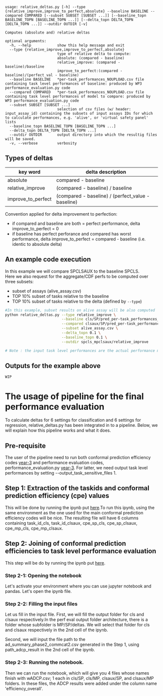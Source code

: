 ```
usage: relative_deltas.py [-h] --type {relative_improve,improve_to_perfect,absolute} --baseline BASELINE --compared COMPARED [--subset SUBSET [SUBSET ...]] [--baseline_topn BASELINE_TOPN [BASELINE_TOPN ...]] [--delta_topn DELTA_TOPN [DELTA_TOPN ...]] --outdir OUTDIR [-v]

Computes (absolute and) relative deltas

optional arguments:
  -h, --help            show this help message and exit
  --type {relative_improve,improve_to_perfect,absolute}
                        type of relative delta to compute:
                        absolute: (compared - baseline)
                        relative_improve: (compared - baseline)/baseline
                        improve_to_perfect:(compared - baseline)/(perfect_val - baseline)
  --baseline BASELINE   *per-task_performances_NOUPLOAD.csv file containing task level performances of baseline: produced by WP3 performance_evaluation.py code
  --compared COMPARED   *per-task_performances_NOUPLOAD.csv file containing task level performances of model to compare: produced by WP3 performance_evaluation.py code
  --subset SUBSET [SUBSET ...]
                        selection of csv files (w/ header: input_assay_id) containing the subsets of input assays IDs for which to calculate performances, e.g. 'alive', or 'virtual safety panel' lists
  --baseline_topn BASELINE_TOPN [BASELINE_TOPN ...]
  --delta_topn DELTA_TOPN [DELTA_TOPN ...]
  --outdir OUTDIR       output directory into which the resultig files will be saved.
  -v, --verbose         verbosity
```
## Types of deltas

| key word | delta description |
|---|---|
| absolute | compared - baseline |
| relative_improve | (compared - baseline) / baseline  |
| improve_to_perfect | (compared - baseline) / (perfect_value - baseline)  | 

Convention applied for delta improvement to perfection: <br>
 - if compared and baseline are both = perfect performance, delta improve_to_perfect = 0
 - if baseline has perfect perforance and compared has worst performance, delta improve_to_perfect = compared - baseline (i.e. identic to absolute delta)

## An example code execution

In this example we will compare SPCLSAUX to the baseline SPCLS.<br>
Here we also request for the aggregate/CDF perfs to be computed over three subsets: 
 - subset of assays (alive_assay.csv)
 - TOP 10% subset of tasks relative to the baseline
 - TOP 10% subset of tasks relative to the delta (defined by `--type`)

```bash
#In this example, subset results on alive assay will be also computed 
python relative_deltas.py --type relative_improve \
                          --baseline cls/SP/pred_per-task_performances_NOUPLOAD.csv \
                          --compared clsaux/SP/pred_per-task_performances_NOUPLOAD.csv \
                          --subset alive_assay.csv \
                          --delta_topn 0.1 \
                          --baseline_topn 0.1 \
                          --outdir spcls_mpclsaux/relative_improve

# Note : the input task level performances are the actual performance metrics, not the deltas

```

## Outputs for the example above

```
WIP

```

# The usage of pipeline for the final performance evaluation
To calculate deltas for 6 settings for classification and 6 settings for regression, relative_deltas.py has been integrated in to a pipeline. Below, we will explain how this pipeline works and what it does.
## Pre-requisite
The user of the pipeline need to run both conformal prediction efficiency codes [year-3](https://git.infra.melloddy.eu/wp1/entropy_cp_ad/-/tree/master/year3) and performance evaluation codes, performance_evaluation.py [year-3](https://git.infra.melloddy.eu/wp3/performance_evaluation). For latter, we need output task level performances by setting --output_task_sensitive_files 1.

## Step 1: Extraction of the taskids and conformal prediction efficiency (cpe) values
This will be done by running the ipynb put [here](https://git.infra.melloddy.eu/wp1/entropy_cp_ad/-/blob/master/year3/setup/analysis/ad_result_gathering.ipynb).To run this ipynb, using the same environment as the one used for the main conformal prediction efficiency codes will be nice. The resulting file will have 6 columns containing task_id_cls, task_id_clsaux, cpe_sp_cls, cpe_sp_clsaux, cpe_mp_cls, cpe_mp_clsaux.

## Step 2: Joining of conformal prediction efficiencies to task level performance evaluation
This step will be do by running the ipynb put [here](https://git.infra.melloddy.eu/wp3/performance_evaluation/-/blob/year3/relative_deltas/Joiner_perfeval_adcp_ml.ipynb).

### Step 2-1: Opening the notebook
Let's activate your environment where you can use jupyter notebook and pandas. Let's open the ipynb file.

### Step 2-2: Filling the input files
Let us fill in the input file. First, we will fill the output folder for cls and clsaux respectively.In the perf eval output folder architecture, there is a folder whose subfolder is MP/SP/deltas. We will select that folder for cls and clsaux respectively in the 2nd cell of the ipynb.

Second, we will input the file path to the ad_summary_phase2_commcat2.csv generated in the Step 1, using path_adcp_result in the 2nd cell of the ipynb.

### Step 2-3: Running the notebook.
Then we can run the notebook, which will give you 4 files whose names finish with wADCP.csv; 1 each in cls/SP, cls/MP, clsaux/SP, and clsaux/MP folders. In these files, the ADCP results were added under the column name 'efficiency_overall'.
